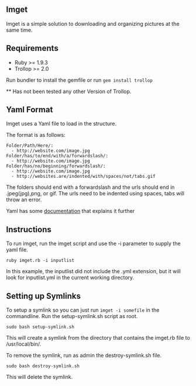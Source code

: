 Imget
-----
Imget is a simple solution to downloading and organizing pictures at the same time.

## Requirements
- Ruby >= 1.9.3 
- Trollop >= 2.0

Run bundler to install the gemfile or run `gem install trollop`

** Has not been tested any other Version of Trollop.

## Yaml Format

Imget uses a Yaml file to load in the structure.

The format is as follows:

	Folder/Path/Here/:
	  - http://website.com/image.jpg
	Folder/has/to/end/with/a/forwardslash/:
	  - http://website.com/image.jpg
	Folder/has/no/beginning/forwardslash/:
	  - http://website.com/image.jpg
	  - http://websites.are/indented/with/spaces/not/tabs.gif

The folders should end with a forwardslash and the urls should end in .jpeg(jpg),png, or gif.
The urls need to be indented using spaces, tabs will throw an error.

Yaml has some [documentation](http://yaml.org/spec/1.2/2009-07-21/spec.html#id2576668) that explains it further

## Instructions

To run imget, run the imget script and use the -i parameter to supply the yaml file.

	ruby imget.rb -i inputlist

In this example, the inputlist did not include the .yml extension, but it will look for inputlist.yml 
in the current working directory.

## Setting up Symlinks

To setup a symlink so you can just run `imget -i somefile` in the commandline. Run the setup-symlink.sh script as root.

	sudo bash setup-symlink.sh

This will create a symlink from the directory that contains the imget.rb file to /usr/local/bin/.

To remove the symlink, run as admin the destroy-symlink.sh file.

	sudo bash destroy-symlink.sh

This will delete the symlink.
